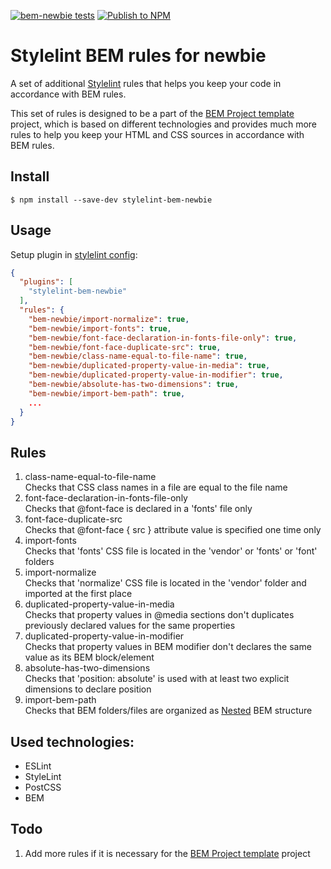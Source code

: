 [![bem-newbie tests](https://github.com/IgnatovDan/stylelint-bem-newbie/actions/workflows/run-tests.yml/badge.svg?branch=master)](https://github.com/IgnatovDan/stylelint-bem-newbie/actions/workflows/run-tests.yml)
[![Publish to NPM](https://github.com/IgnatovDan/stylelint-bem-newbie/actions/workflows/publish-to-npm.yml/badge.svg?event=release)](https://github.com/IgnatovDan/stylelint-bem-newbie/actions/workflows/publish-to-npm.yml)

# Stylelint BEM rules for newbie

A set of additional [Stylelint](https://stylelint.io/) rules that helps you keep your code in accordance with BEM rules.

This set of rules is designed to be a part of the [BEM Project template](https://github.com/IgnatovDan/bem-project) project, which is based on different technologies and provides much more rules to help you keep your HTML and CSS sources in accordance with BEM rules.

## Install

```
$ npm install --save-dev stylelint-bem-newbie
```

## Usage

Setup plugin in [stylelint config](http://stylelint.io/user-guide/configuration/):

```json
{
  "plugins": [
    "stylelint-bem-newbie"
  ],
  "rules": {
    "bem-newbie/import-normalize": true,
    "bem-newbie/import-fonts": true,
    "bem-newbie/font-face-declaration-in-fonts-file-only": true,
    "bem-newbie/font-face-duplicate-src": true,
    "bem-newbie/class-name-equal-to-file-name": true,
    "bem-newbie/duplicated-property-value-in-media": true,
    "bem-newbie/duplicated-property-value-in-modifier": true,
    "bem-newbie/absolute-has-two-dimensions": true,
    "bem-newbie/import-bem-path": true,
    ...
  }
}
```

## Rules

1. class-name-equal-to-file-name  
Checks that CSS class names in a file are equal to the file name
1. font-face-declaration-in-fonts-file-only  
Checks that @font-face is declared in a 'fonts' file only
1. font-face-duplicate-src  
Checks that @font-face { src } attribute value is specified one time only
1. import-fonts  
Checks that 'fonts' CSS file is located in the 'vendor' or 'fonts' or 'font' folders
1. import-normalize  
Checks that 'normalize' CSS file is located in the 'vendor' folder and imported at the first place
1. duplicated-property-value-in-media  
Checks that property values in @media sections don't duplicates previously declared values for the same properties
1. duplicated-property-value-in-modifier  
Checks that property values in BEM modifier don't declares the same value as its BEM block/element
1. absolute-has-two-dimensions  
Checks that 'position: absolute' is used with at least two explicit dimensions to declare position
1. import-bem-path  
Checks that BEM folders/files are organized as [Nested](https://ru.bem.info/methodology/filestructure/#nested) BEM structure


## Used technologies:
- ESLint
- StyleLint
- PostCSS
- BEM

## Todo

1. Add more rules if it is necessary for the [BEM Project template](https://github.com/IgnatovDan/bem-project) project
